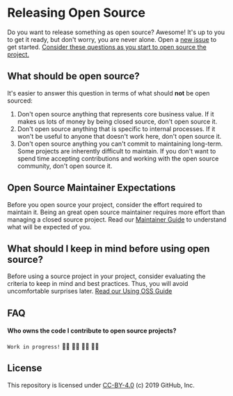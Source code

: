 # Releasing Open Source

Do you want to release something as open source? Awesome! It's up to you to get it ready, but don't worry, you are never alone. Open a [new issue](https://github.com/bancolombia/oss-enterprise/issues/new?template=new-release.md) to get started. [Consider these questions as you start to open source the project.](docs/key-questions-for-choosing-projects.md)

## What should be open source?

It's easier to answer this question in terms of what should **not** be open sourced:

1. Don't open source anything that represents core business value.  If it makes us lots of money by being closed source, don't open source it.
2. Don't open source anything that is specific to internal processes. If it won't be useful to anyone that doesn't work here, don't open source it.
3. Don't open source anything you can't commit to maintaining long-term. Some projects are inherently difficult to maintain. If you don't want to spend time accepting contributions and working with the open source community, don't open source it.

## Open Source Maintainer Expectations

Before you open source your project, consider the effort required to maintain it. Being an great open source maintainer requires more effort than managing a closed source project. Read our [Maintainer Guide](docs/maintainer-guide.md) to understand what will be expected of you.

## What should I keep in mind before using open source?
Before using a source project in your project, consider evaluating the criteria to keep in mind and best practices. Thus, you will avoid uncomfortable surprises later.
[Read our Using OSS Guide](https://github.com/bancolombia/oss-enterprise/blob/master/docs/using-oss-projects.md)

## FAQ

#### Who owns the code I contribute to open source projects?
`Work in progress!` :construction_worker_man: :construction_worker_man: :construction_worker_woman: :construction_worker_woman:

## License

This repository is licensed under [CC-BY-4.0](./LICENSE) (c) 2019 GitHub, Inc.
